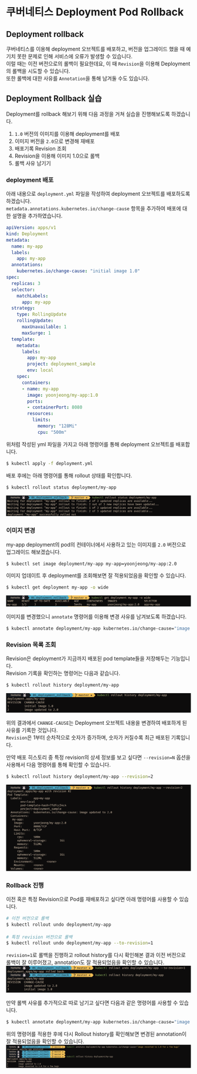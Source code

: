 # 쿠버네티스 Deployment Pod Rollback 

## Deployment rollback
쿠버네티스를 이용해 deployment 오브젝트를 배포하고, 버전을 업그레이드 했을 때 예기치 못한 문제로 인해 서비스에 오류가 발생할 수 있습니다.  
이럴 때는 이전 버전으로의 롤백이 필요한데요, 이 때 `Revision`을 이용해 Deployment의 롤백을 시도할 수 있습니다.  
또한 롤백에 대한 사유를 `Annotation`을 통해 남겨둘 수도 있습니다.  

## Deployment Rollback 실습
Deployment를 rollback 해보기 위해 다음 과정을 거쳐 실습을 진행해보도록 하겠습니다.  
1. `1.0` 버전의 이미지를 이용해 deployment를 배포  
2. 이미지 버전을 `2.0`으로 변경해 재배포
3. 배포기록 Revision 조회
4. Revision을 이용해 이미지 1.0으로 롤백
5. 롤백 사유 남기기   

### deployment 배포
아래 내용으로 `deployment.yml` 파일을 작성하여 deployment 오브젝트를 배포하도록 하겠습니다.   
`metadata.annotations.kubernetes.io/change-cause` 항목을 추가하여 배포에 대한 설명을 추가하였습니다.  
```yml
apiVersion: apps/v1
kind: Deployment
metadata:
  name: my-app
  labels:
    app: my-app
  annotations:
    kubernetes.io/change-cause: "initial image 1.0"
spec:
  replicas: 3
  selector:
    matchLabels:
      app: my-app
  strategy:
    type: RollingUpdate
    rollingUpdate:
      maxUnavailable: 1
      maxSurge: 1
  template:
    metadata:
      labels:
        app: my-app
        project: deployment_sample
        env: local
    spec:
      containers:
      - name: my-app
        image: yoonjeong/my-app:1.0
        ports:
        - containerPort: 8080
        resources:
          limits:
            memory: "128Mi"
            cpu: "500m"
```

위처럼 작성된 yml 파일을 가지고 아래 명령어를 통해 deployment 오브젝트를 배포합니다.  
```sh
$ kubectl apply -f deployment.yml
```
배포 후에는 아래 명령어를 통해 rollout 상태를 확인합니다.  
```sh
$ kubectl rollout status deployment/my-app
```
![](/assets/img/2023/08/2023-08-27-kubernetes_deployment_rollback/rollout_status.png)

### 이미지 변경  
my-app deployment의 pod의 컨테이너에서 사용하고 있는 이미지를 `2.0` 버전으로 업그레이드 해보겠습니다.  
```sh
$ kubectl set image deployment/my-app my-app=yoonjeong/my-app:2.0
```

이미지 업데이트 후 deployment를 조회해보면 잘 적용되었음을 확인할 수 있습니다.  
```sh
$ kubectl get deployment my-app -o wide
```
![](/assets/img/2023/08/2023-08-27-kubernetes_deployment_rollback/get_deployment_-o_wide.png)

이미지를 변경했으니 `annotate` 명령어를 이용해 변경 사유를 남겨보도록 하겠습니다.  
```sh
$ kubectl annotate deployment/my-app kubernetes.io/change-cause="image updated to 2.0"
```

### Revision 목록 조회  
Revision은 deployment가 지금까지 배포된 pod template들을 저장해두는 기능입니다.  
Revision 기록을 확인하는 명령어는 다음과 같습니다.  
```sh
$ kubectl rollout history deployment/my-app
```
![](/assets/img/2023/08/2023-08-27-kubernetes_deployment_rollback/rollout_history_deployment.png)

위의 결과에서 `CHANGE-CAUSE`는 Deployment 오브젝트 내용을 변경하여 배포하게 된 사유를 기록한 것입니다.  
`Revision`은 1부터 순차적으로 숫자가 증가하며, 숫자가 커질수록 최근 배포된 기록입니다.  

만약 배포 히스토리 중 특정 revision의 상세 정보를 보고 싶다면 `--revision=N` 옵션을 사용해서 다음 명령어를 통해 확인할 수 있습니다.  
```sh
$ kubectl rollout history deployment/my-app --revision=2
```
![](/assets/img/2023/08/2023-08-27-kubernetes_deployment_rollback/rollout_history_with_revision_option.png)

### Rollback 진행  
이전 혹은 특정 Revision으로 Pod를 재배포하고 싶다면 아래 명령어를 사용할 수 있습니다.  
```sh
# 이전 버전으로 롤백
$ kubectl rollout undo deployment/my-app

# 특정 revision 버전으로 롤백
$ kubectl rollout undo deployment/my-app --to-revision=1
```
`revision=1`로 롤백을 진행하고 rollout history를 다시 확인해본 결과 이전 버전으로 롤백이 잘 이루어졌고, annotation도 잘 적용되었음을 확인할 수 있습니다.  
![](/assets/img/2023/08/2023-08-27-kubernetes_deployment_rollback/rollout_undo_to_revision.png)

만약 롤백 사유를 추가적으로 따로 남기고 싶다면 다음과 같은 명령어를 사용할 수 있습니다.  
```sh
$ kubectl annotate deployment/my-app kubernetes.io/change-cause="image reverted to 1.0 for a few bugs"
```
위의 명령어를 적용한 후에 다시 Rollout history를 확인해보면 변경된 annotation이 잘 적용되었음을 확인할 수 있습니다.   
![](/assets/img/2023/08/2023-08-27-kubernetes_deployment_rollback/kubectl_annotate.png)
